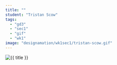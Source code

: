 ```yaml
---
title: ""
student: "Tristan Scow"
tags:
  - "gd3"
  - "sec1"
  - "gif"
  - "wk1"
image: "designamation/wk1sec1/tristan-scow.gif"
---
```


<img src="{{urls.media}}/{{ image }}" alt="{{ title }}"/>

